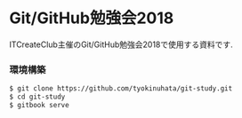 # Git/GitHub勉強会2018

ITCreateClub主催のGit/GitHub勉強会2018で使用する資料です.

### 環境構築

```bash
$ git clone https://github.com/tyokinuhata/git-study.git
$ cd git-study
$ gitbook serve
```
